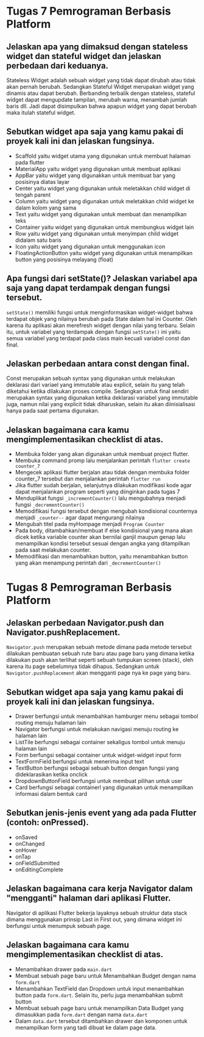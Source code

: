 # Tugas 7 Pemrograman Berbasis Platform

## Jelaskan apa yang dimaksud dengan stateless widget dan stateful widget dan jelaskan perbedaan dari keduanya.
Stateless Widget adalah sebuah widget yang tidak dapat dirubah atau tidak akan pernah berubah. Sedangkan Stateful Widget merupakan widget yang dinamis atau dapat berubah. Berbanding terbalik dengan stateless, stateful widget dapat mengupdate tampilan, merubah warna, menambah jumlah baris dll. Jadi dapat disimpulkan bahwa apapun widget yang dapat berubah maka itulah stateful widget.

## Sebutkan widget apa saja yang kamu pakai di proyek kali ini dan jelaskan fungsinya.
- Scaffold yaitu widget utama yang digunakan untuk membuat halaman pada flutter
- MaterialApp yaitu widget yang digunakan untuk membuat aplikasi
- AppBar yaitu widget yang digunakkan untuk membuat bar yang posisinya diatas layar
- Center yaitu widget yang digunakan untuk meletakkan child widget di tengah parent
- Column yaitu widget yang digunakan untuk meletakkan child widget ke dalam kolom yang sama
- Text yaitu widget yang digunakan untuk membuat dan menampilkan teks
- Container yaitu widget yang digunakan untuk membungkus widget lain
- Row yaitu widget yang digunakan untuk menyimpan child widget didalam satu baris
- Icon yaitu widget yang digunakan untuk menggunakan icon
- FloatingActionButton yaitu widget yang digunakan untuk menampilkan button yang posisinya melayang (float)



## Apa fungsi dari setState()? Jelaskan variabel apa saja yang dapat terdampak dengan fungsi tersebut.
`setState()` memiliki fungsi untuk menginformasikan widget-widget bahwa terdapat objek yang nilainya berubah pada State dalam hal ini Counter. Oleh karena itu aplikasi akan merefresh widget dengan nilai yang terbaru. Selain itu, untuk variabel yang terdampak dengan fungsi `setState()` ini yaitu semua variabel yang terdapat pada class main kecuali variabel const dan final.

## Jelaskan perbedaan antara const dengan final.
Const merupakan sebuah syntax yang digunakan untuk melakukan deklarasi dari variael yang immutable atau explicit, selain itu yang telah diketahui ketika dilakukan proses compile. Sedangkan untuk final sendiri merupakan syntax yang digunakan ketika deklarasi variabel yang immutable juga, namun nilai yang explicit tidak diharuskan, selain itu akan diinisialisasi hanya pada saat pertama digunakan.

##  Jelaskan bagaimana cara kamu mengimplementasikan checklist di atas.
- Membuka folder yang akan digunakan untuk membuat project flutter.
- Membuka command promp lalu menjalankan perintah `flutter create counter_7` 
- Mengecek aplikasi flutter berjalan atau tidak dengan membuka folder counter_7 tersebut dan menjalankan perintah `flutter run`
- Jika flutter sudah berjalan, selanjutnya dilakukan modifikasi kode agar dapat menjalankan program seperti yang diinginkan pada tugas 7
- Menduplikat fungsi `_incrementCounter()` lalu mengubahnya menjadi fungsi `_decrementCounter()`
- Memodifikasi fungsi tersebut dengan mengubah kondisional counternya menjadi `_counter--` agar dapat mengurangi nilainya
- Mengubah titel pada myHompage menjadi `Program Counter`
- Pada body, ditambahkan/membuat if else kondisional yang mana akan dicek ketika variable counter akan bernilai ganjil maupun genap lalu menampilkan kondisi tersebut sesuai dengan angka yang ditampilkan pada saat melakukan counter.
- Memodifikasi dan menambahkan button, yaitu menambahkan button yang akan menampung perintah dari `_decrementCounter()`

# Tugas 8 Pemrograman Berbasis Platform

## Jelaskan perbedaan Navigator.push dan Navigator.pushReplacement.
`Navigator.push` merupakan sebuah metode dimana pada metode tersebut dilakukan pembuatan sebuah rute baru atau page baru yang dimana ketika dilakukan push akan terlihat seperti sebuah tumpukan screen (stack), oleh karena itu page sebelumnya tidak dihapus. Sedangkan untuk `Navigator.pushReplacement` akan mengganti page nya ke page yang baru.

## Sebutkan widget apa saja yang kamu pakai di proyek kali ini dan jelaskan fungsinya.
- Drawer berfungsi untuk menambahkan hamburger menu sebagai tombol routing menuju halaman lain
- Navigator berfungsi untuk melakukan navigasi menuju routing ke halaman lain
- ListTile berfungsi sebagai container sekaligus tombol untuk menuju halaman lain
- Form berfungsi sebagai container untuk widget-widget input form
- TextFormField berfungsi untuk menerima input text
- TextButton berfungsi sebagai sebuah button dengan fungsi yang dideklarasikan ketika onclick
- DropdownButtonField berfungsi untuk membuat pilihan untuk user
- Card berfungsi sebagai containerl yang digunakan untuk menampilkan informasi dalam bentuk card

## Sebutkan jenis-jenis event yang ada pada Flutter (contoh: onPressed).
- onSaved
- onChanged
- onHover
- onTap
- onFieldSubmitted
- onEditingComplete

## Jelaskan bagaimana cara kerja Navigator dalam "mengganti" halaman dari aplikasi Flutter.
Navigator di aplikasi Flutter bekerja layaknya sebuah struktur data stack dimana menggunakan prinsip Last in First out, yang dimana widget ini berfungsi untuk menumpuk sebuah page.

## Jelaskan bagaimana cara kamu mengimplementasikan checklist di atas.
- Menambahkan drawer pada `main.dart`
- Membuat sebuah page baru untuk Menambahkan Budget dengan nama `form.dart`
- Menambahkan TextField dan Dropdown untuk input menambahkan button pada `form.dart`. Selain itu, perlu juga menambahkan submit button
- Membuat sebuah page baru untuk menampilkan Data Budget yang dimasukkan pada `form.dart` dengan nama `data.dart`
- Dalam `data.dart` tersebut ditambahkan drawer dan komponen untuk menampilkan form yang tadi dibuat ke dalam page data.
